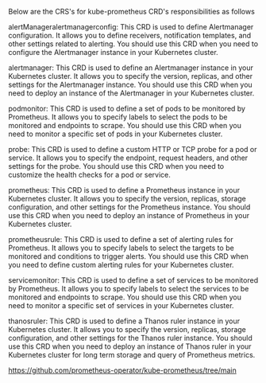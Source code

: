 Below are the CRS's for kube-prometheus 
CRD's responsibilities as follows

alertManageralertmanagerconfig: This CRD is used to define Alertmanager configuration. It allows you to define receivers, notification templates, and other settings related to alerting. You should use this CRD when you need to configure the Alertmanager instance in your Kubernetes cluster.

alertmanager: This CRD is used to define an Alertmanager instance in your Kubernetes cluster. It allows you to specify the version, replicas, and other settings for the Alertmanager instance. You should use this CRD when you need to deploy an instance of the Alertmanager in your Kubernetes cluster.

podmonitor: This CRD is used to define a set of pods to be monitored by Prometheus. It allows you to specify labels to select the pods to be monitored and endpoints to scrape. You should use this CRD when you need to monitor a specific set of pods in your Kubernetes cluster.

probe: This CRD is used to define a custom HTTP or TCP probe for a pod or service. It allows you to specify the endpoint, request headers, and other settings for the probe. You should use this CRD when you need to customize the health checks for a pod or service.

prometheus: This CRD is used to define a Prometheus instance in your Kubernetes cluster. It allows you to specify the version, replicas, storage configuration, and other settings for the Prometheus instance. You should use this CRD when you need to deploy an instance of Prometheus in your Kubernetes cluster.

prometheusrule: This CRD is used to define a set of alerting rules for Prometheus. It allows you to specify labels to select the targets to be monitored and conditions to trigger alerts. You should use this CRD when you need to define custom alerting rules for your Kubernetes cluster.

servicemonitor: This CRD is used to define a set of services to be monitored by Prometheus. It allows you to specify labels to select the services to be monitored and endpoints to scrape. You should use this CRD when you need to monitor a specific set of services in your Kubernetes cluster.

thanosruler: This CRD is used to define a Thanos ruler instance in your Kubernetes cluster. It allows you to specify the version, replicas, storage configuration, and other settings for the Thanos ruler instance. You should use this CRD when you need to deploy an instance of Thanos ruler in your Kubernetes cluster for long term storage and query of Prometheus metrics.


https://github.com/prometheus-operator/kube-prometheus/tree/main